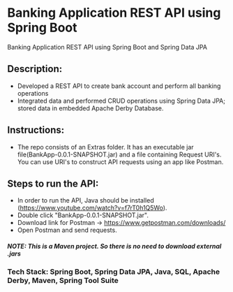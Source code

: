 # Banking Application REST API using Spring Boot
Banking Application REST API using Spring Boot and Spring Data JPA

## Description:
- Developed a REST API to create bank account and perform all banking operations
- Integrated data and performed CRUD operations using Spring Data JPA; stored data in embedded Apache Derby Database.

## Instructions:
- The repo consists of an Extras folder. It has an executable jar file(BankApp-0.0.1-SNAPSHOT.jar) and a file containing Request URI's. You can use URI's to construct API requests using an app like Postman.

## Steps to run the API:
- In order to run the API, Java should be installed (https://www.youtube.com/watch?v=f7rT0h1Q5Wo).
- Double click "BankApp-0.0.1-SNAPSHOT.jar".
- Download link for Postman -> https://www.getpostman.com/downloads/
- Open Postman and send requests.

##### NOTE: This is a Maven project. So there is no need to download external .jars


### Tech Stack: Spring Boot, Spring Data JPA, Java, SQL, Apache Derby, Maven, Spring Tool Suite
